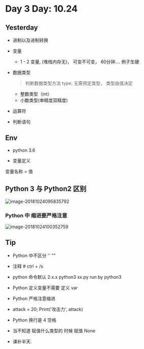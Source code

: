 # Day 3 Day: 10.24


## Yesterday

-  进制以及进制转换




- 变量

  - 1 - 2 变量, (堆栈内存无)， 可变不可变， 60分钟.... 例子生硬



- 数据类型  
  >  判断数据类型方法 type,  无需预定类型， 类型由值决定


  - 整数类型（int）     
  - 小数类型(单精度双精度)
  

- 运算符

- 判断语句



## Env


- python 3.6



- 变量定义


变量名称   =  值


## Python 3 与 Python2 区别



![image-20181024095835792](/var/folders/lj/7gy8g4td0sl9tch9v2pft7n40000gn/T/abnerworks.Typora/image-20181024095835792.png)



### Python 中 缩进要严格注意

![image-20181024100352759](/var/folders/lj/7gy8g4td0sl9tch9v2pft7n40000gn/T/abnerworks.Typora/image-20181024100352759.png)



## Tip



- Python 中不区分 '' ""
- 注释  #  ctrl + /s
- python 命令默认 2.x.x   python3 xx.py run by python3
- Python 定义变量不需要 定义 var
- Python 严格注意缩进
- attack = 20; Print('攻击力', attack)
- Python 换行是 4 空格
- 当不知道 赋值什么类型的 时候 赋值  None

- 课补半天.
